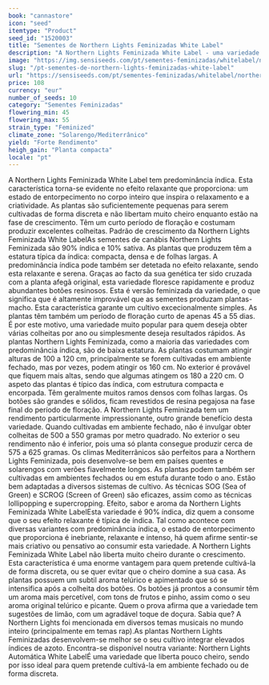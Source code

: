 ```yaml
---
book: "cannastore"
icon: "seed"
itemtype: "Product"
seed_id: "1520003"
title: "Sementes de Northern Lights Feminizadas White Label"
description: "A Northern Lights Feminizada White Label - uma variedade 90% índica, compacta, que liberta pouco odor e produz consideráveis colheitas."
image: "https://img.sensiseeds.com/pt/sementes-feminizadas/whitelabel/northern-lights-feminizada-image.png"
slug: "/pt-sementes-de-northern-lights-feminizadas-white-label"
url: "https://sensiseeds.com/pt/sementes-feminizadas/whitelabel/northern-lights-feminizada?a_aid=cannastore"
price: 108
currency: "eur"
number_of_seeds: 10
category: "Sementes Feminizadas"
flowering_min: 45
flowering_max: 55
strain_type: "Feminized"
climate_zone: "Solarengo/Mediterrânico"
yield: "Forte Rendimento"
heigh_gain: "Planta compacta"
locale: "pt"
---
```

A Northern Lights Feminizada White Label tem predominância índica. Esta característica torna-se evidente no efeito relaxante que proporciona: um estado de entorpecimento no corpo inteiro que inspira o relaxamento e a criatividade. As plantas são suficientemente pequenas para serem cultivadas de forma discreta e não libertam muito cheiro enquanto estão na fase de crescimento. Têm um curto período de floração e costumam produzir excelentes colheitas. Padrão de crescimento da Northern Lights Feminizada White LabelAs sementes de canábis Northern Lights Feminizada são 90% índica e 10% sativa. As plantas que produzem têm a estatura típica da índica: compacta, densa e de folhas largas. A predominância índica pode também ser detetada no efeito relaxante, sendo esta relaxante e serena. Graças ao facto da sua genética ter sido cruzada com a planta afegã original, esta variedade floresce rapidamente e produz abundantes botões resinosos. Esta é versão feminizada da variedade, o que significa que é altamente improvável que as sementes produzam plantas-macho. Esta característica garante um cultivo excecionalmente simples. As plantas têm também um período de floração curto de apenas 45 a 55 dias. É por este motivo, uma variedade muito popular para quem deseja obter várias colheitas por ano ou simplesmente deseja resultados rápidos. As plantas Northern Lights Feminizada, como a maioria das variedades com predominância índica, são de baixa estatura. As plantas costumam atingir alturas de 100 a 120 cm, principalmente se forem cultivadas em ambiente fechado, mas por vezes, podem atingir os 160 cm. No exterior é provável que fiquem mais altas, sendo que algumas atingem os 180 a 220 cm. O aspeto das plantas é típico das índica, com estrutura compacta e encorpada. Têm geralmente muitos ramos densos com folhas largas. Os botões são grandes e sólidos, ficam revestidos de resina pegajosa na fase final do período de floração. A Northern Lights Feminizada tem um rendimento particularmente impressionante, outro grande benefício desta variedade. Quando cultivadas em ambiente fechado, não é invulgar obter colheitas de 500 a 550 gramas por metro quadrado. No exterior o seu rendimento não é inferior, pois uma só planta consegue produzir cerca de 575 a 625 gramas. Os climas Mediterrânicos são perfeitos para a Northern Lights Feminizada, pois desenvolve-se bem em países quentes e solarengos com verões fiavelmente longos. As plantas podem também ser cultivadas em ambientes fechados ou em estufa durante todo o ano. Estão bem adaptadas a diversos sistemas de cultivo. As técnicas SOG (Sea of Green) e SCROG (Screen of Green) são eficazes, assim como as técnicas lollipopping e supercropping. Efeito, sabor e aroma da Northern Lights Feminizada White LabelEsta variedade é 90% índica, diz quem a consome que o seu efeito relaxante é típica de índica. Tal como acontece com diversas variantes com predominância índica, o estado de entorpecimento que proporciona é inebriante, relaxante e intenso, há quem afirme sentir-se mais criativo ou pensativo ao consumir esta variedade. A Northern Lights Feminizada White Label não liberta muito cheiro durante o crescimento. Esta característica é uma enorme vantagem para quem pretende cultivá-la de forma discreta, ou se quer evitar que o cheiro domine a sua casa. As plantas possuem um subtil aroma telúrico e apimentado que só se intensifica após a colheita dos botões. Os botões já prontos a consumir têm um aroma mais percetível, com tons de frutos e pinho, assim como o seu aroma original telúrico e picante. Quem o prova afirma que a variedade tem sugestões de limão, com um agradável toque de doçura. Sabia que? A Northern Lights foi mencionada em diversos temas musicais no mundo inteiro (principalmente em temas rap).As plantas Northern Lights Feminizadas desenvolvem-se melhor se o seu cultivo integrar elevados índices de azoto. Encontra-se disponível noutra variante: Northern Lights Automática White LabelÉ uma variedade que liberta pouco cheiro, sendo por isso ideal para quem pretende cultivá-la em ambiente fechado ou de forma discreta.
